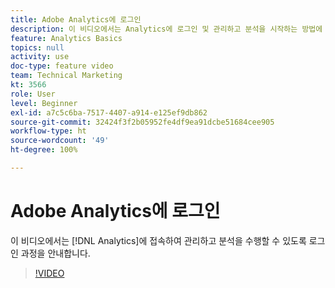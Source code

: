 ```yaml
---
title: Adobe Analytics에 로그인
description: 이 비디오에서는 Analytics에 로그인 및 관리하고 분석을 시작하는 방법에 대해 알아봅니다.
feature: Analytics Basics
topics: null
activity: use
doc-type: feature video
team: Technical Marketing
kt: 3566
role: User
level: Beginner
exl-id: a7c5c6ba-7517-4407-a914-e125ef9db862
source-git-commit: 32424f3f2b05952fe4df9ea91dcbe51684cee905
workflow-type: ht
source-wordcount: '49'
ht-degree: 100%

---
```


# Adobe Analytics에 로그인

이 비디오에서는 [!DNL Analytics]에 접속하여 관리하고 분석을 수행할 수 있도록 로그인 과정을 안내합니다.

>[!VIDEO](https://video.tv.adobe.com/v/28771/?quality=12)
